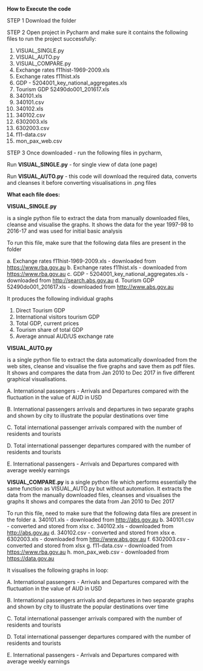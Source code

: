 
**How to Execute the code**

STEP 1  Download the folder

STEP 2  Open project in Pycharm and make sure it contains the following files to run the project successfully:

1. VISUAL_SINGLE.py
2. VISUAL_AUTO.py
3. VISUAL_COMPARE.py
4. Exchange rates f11hist-1969-2009.xls
5. Exchange rates f11hist.xls
6. GDP - 5204001_key_national_aggregates.xls
7. Tourism GDP 52490do001_201617.xls
8. 340101.xls
9. 340101.csv
10. 340102.xls
11. 340102.csv
12. 6302003.xls
13. 6302003.csv
14. f11-data.csv
15. mon_pax_web.csv 

STEP 3  Once downloaded - run the following files in pycharm, 

Run **VISUAL_SINGLE.py** - for single view of data (one page)

Run **VISUAL_AUTO.py** - 
this code will download the required data, converts and cleanses it before converting visualisations in .png files


**What each file does:**

**VISUAL_SINGLE.py** 

is a single python file to extract the data from manually downloaded files, cleanse and visualise the graphs.
It shows the data for the year 1997-98 to 2016-17 and was used for initial basic analysis

To run this file, make sure that the following data files are present in the folder

a. Exchange rates f11hist-1969-2009.xls - downloaded from https://www.rba.gov.au
b. Exchange rates f11hist.xls - downloaded from https://www.rba.gov.au
c. GDP - 5204001_key_national_aggregates.xls - downloaded from http://search.abs.gov.au
d. Tourism GDP 52490do001_201617.xls - downloaded from http://www.abs.gov.au

It produces the following individual graphs
1. Direct Tourism GDP
2. International visitors tourism GDP
3. Total GDP, current prices
4. Tourism share of total GDP
5. Average annual AUD/US exchange rate



**VISUAL_AUTO.py** 

is a single python file to extract the data automatically downloaded from the web sites,
cleanse and visualise the five graphs and save them as pdf files.
It shows and compares the data from Jan 2010 to Dec 2017 in five different graphical visualisations.

A. International passengers - Arrivals and Departures compared with the fluctuation in the value of AUD in USD

B. International passengers arrivals and departures in two separate graphs and shown by city to illustrate the popular destinations over time

C. Total international passenger arrivals compared with the number of residents and tourists

D. Total international passenger departures compared with the number of residents and tourists 

E. International passengers - Arrivals and Departures compared with average weekly earnings



**VISUAL_COMPARE.py** is a single python file which performs essentially the same function as VISUAL_AUTO.py but without automation.
It extracts the data from the manually downloaded files, cleanses and visualises the graphs
It shows and compares the data from Jan 2010 to Dec 2017

To run this file, need to make sure that the following data files are present in the folder
a. 340101.xls - downloaded from http://abs.gov.au
b. 340101.csv - converted and stored from xlsx
c. 340102.xls - downloaded from http://abs.gov.au
d. 340102.csv - converted and stored from xlsx
e. 6302003.xls - downloaded from http://www.abs.gov.au
f. 6302003.csv - converted and stored from xlsx
g. f11-data.csv - downloaded from https://www.rba.gov.au
h. mon_pax_web.csv - downloaded from https://data.gov.au


It visualises the following graphs in loop:

A. International passengers - Arrivals and Departures compared with the fluctuation in the value of AUD in USD

B. International passengers arrivals and departures in two separate graphs and shown by city to illustrate the popular destinations over time

C. Total international passenger arrivals compared with the number of residents and tourists

D. Total international passenger departures compared with the number of residents and tourists 

E. International passengers - Arrivals and Departures compared with average weekly earnings
